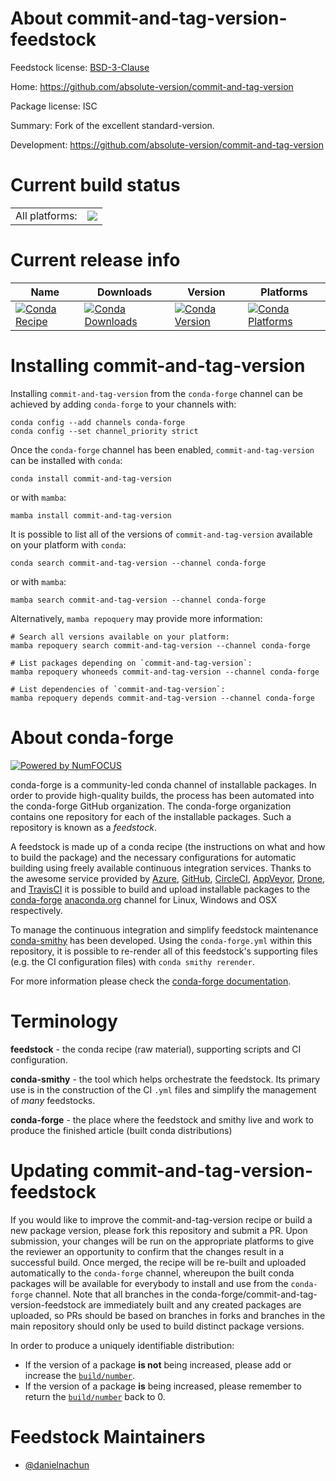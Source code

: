 About commit-and-tag-version-feedstock
======================================

Feedstock license: [BSD-3-Clause](https://github.com/conda-forge/commit-and-tag-version-feedstock/blob/main/LICENSE.txt)

Home: https://github.com/absolute-version/commit-and-tag-version

Package license: ISC

Summary: Fork of the excellent standard-version.

Development: https://github.com/absolute-version/commit-and-tag-version

Current build status
====================


<table><tr><td>All platforms:</td>
    <td>
      <a href="https://dev.azure.com/conda-forge/feedstock-builds/_build/latest?definitionId=24266&branchName=main">
        <img src="https://dev.azure.com/conda-forge/feedstock-builds/_apis/build/status/commit-and-tag-version-feedstock?branchName=main">
      </a>
    </td>
  </tr>
</table>

Current release info
====================

| Name | Downloads | Version | Platforms |
| --- | --- | --- | --- |
| [![Conda Recipe](https://img.shields.io/badge/recipe-commit--and--tag--version-green.svg)](https://anaconda.org/conda-forge/commit-and-tag-version) | [![Conda Downloads](https://img.shields.io/conda/dn/conda-forge/commit-and-tag-version.svg)](https://anaconda.org/conda-forge/commit-and-tag-version) | [![Conda Version](https://img.shields.io/conda/vn/conda-forge/commit-and-tag-version.svg)](https://anaconda.org/conda-forge/commit-and-tag-version) | [![Conda Platforms](https://img.shields.io/conda/pn/conda-forge/commit-and-tag-version.svg)](https://anaconda.org/conda-forge/commit-and-tag-version) |

Installing commit-and-tag-version
=================================

Installing `commit-and-tag-version` from the `conda-forge` channel can be achieved by adding `conda-forge` to your channels with:

```
conda config --add channels conda-forge
conda config --set channel_priority strict
```

Once the `conda-forge` channel has been enabled, `commit-and-tag-version` can be installed with `conda`:

```
conda install commit-and-tag-version
```

or with `mamba`:

```
mamba install commit-and-tag-version
```

It is possible to list all of the versions of `commit-and-tag-version` available on your platform with `conda`:

```
conda search commit-and-tag-version --channel conda-forge
```

or with `mamba`:

```
mamba search commit-and-tag-version --channel conda-forge
```

Alternatively, `mamba repoquery` may provide more information:

```
# Search all versions available on your platform:
mamba repoquery search commit-and-tag-version --channel conda-forge

# List packages depending on `commit-and-tag-version`:
mamba repoquery whoneeds commit-and-tag-version --channel conda-forge

# List dependencies of `commit-and-tag-version`:
mamba repoquery depends commit-and-tag-version --channel conda-forge
```


About conda-forge
=================

[![Powered by
NumFOCUS](https://img.shields.io/badge/powered%20by-NumFOCUS-orange.svg?style=flat&colorA=E1523D&colorB=007D8A)](https://numfocus.org)

conda-forge is a community-led conda channel of installable packages.
In order to provide high-quality builds, the process has been automated into the
conda-forge GitHub organization. The conda-forge organization contains one repository
for each of the installable packages. Such a repository is known as a *feedstock*.

A feedstock is made up of a conda recipe (the instructions on what and how to build
the package) and the necessary configurations for automatic building using freely
available continuous integration services. Thanks to the awesome service provided by
[Azure](https://azure.microsoft.com/en-us/services/devops/), [GitHub](https://github.com/),
[CircleCI](https://circleci.com/), [AppVeyor](https://www.appveyor.com/),
[Drone](https://cloud.drone.io/welcome), and [TravisCI](https://travis-ci.com/)
it is possible to build and upload installable packages to the
[conda-forge](https://anaconda.org/conda-forge) [anaconda.org](https://anaconda.org/)
channel for Linux, Windows and OSX respectively.

To manage the continuous integration and simplify feedstock maintenance
[conda-smithy](https://github.com/conda-forge/conda-smithy) has been developed.
Using the ``conda-forge.yml`` within this repository, it is possible to re-render all of
this feedstock's supporting files (e.g. the CI configuration files) with ``conda smithy rerender``.

For more information please check the [conda-forge documentation](https://conda-forge.org/docs/).

Terminology
===========

**feedstock** - the conda recipe (raw material), supporting scripts and CI configuration.

**conda-smithy** - the tool which helps orchestrate the feedstock.
                   Its primary use is in the construction of the CI ``.yml`` files
                   and simplify the management of *many* feedstocks.

**conda-forge** - the place where the feedstock and smithy live and work to
                  produce the finished article (built conda distributions)


Updating commit-and-tag-version-feedstock
=========================================

If you would like to improve the commit-and-tag-version recipe or build a new
package version, please fork this repository and submit a PR. Upon submission,
your changes will be run on the appropriate platforms to give the reviewer an
opportunity to confirm that the changes result in a successful build. Once
merged, the recipe will be re-built and uploaded automatically to the
`conda-forge` channel, whereupon the built conda packages will be available for
everybody to install and use from the `conda-forge` channel.
Note that all branches in the conda-forge/commit-and-tag-version-feedstock are
immediately built and any created packages are uploaded, so PRs should be based
on branches in forks and branches in the main repository should only be used to
build distinct package versions.

In order to produce a uniquely identifiable distribution:
 * If the version of a package **is not** being increased, please add or increase
   the [``build/number``](https://docs.conda.io/projects/conda-build/en/latest/resources/define-metadata.html#build-number-and-string).
 * If the version of a package **is** being increased, please remember to return
   the [``build/number``](https://docs.conda.io/projects/conda-build/en/latest/resources/define-metadata.html#build-number-and-string)
   back to 0.

Feedstock Maintainers
=====================

* [@danielnachun](https://github.com/danielnachun/)

